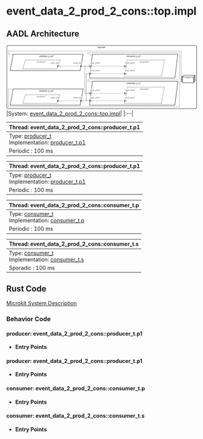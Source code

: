 # event_data_2_prod_2_cons::top.impl

## AADL Architecture
![arch.svg](../../aadl/diagrams/arch.svg)
|System: [event_data_2_prod_2_cons::top.impl]()|
|:--|

|Thread: event_data_2_prod_2_cons::producer_t.p1 |
|:--|
|Type: [producer_t](../../aadl/event_data_2_prod_2_cons.aadl#L38-L42)<br>Implementation: [producer_t.p1](../../aadl/event_data_2_prod_2_cons.aadl#L45-L51)|
|Periodic : 100 ms|

|Thread: event_data_2_prod_2_cons::producer_t.p1 |
|:--|
|Type: [producer_t](../../aadl/event_data_2_prod_2_cons.aadl#L38-L42)<br>Implementation: [producer_t.p1](../../aadl/event_data_2_prod_2_cons.aadl#L45-L51)|
|Periodic : 100 ms|

|Thread: event_data_2_prod_2_cons::consumer_t.p |
|:--|
|Type: [consumer_t](../../aadl/event_data_2_prod_2_cons.aadl#L83-L90)<br>Implementation: [consumer_t.p](../../aadl/event_data_2_prod_2_cons.aadl#L99-L104)|
|Periodic : 100 ms|

|Thread: event_data_2_prod_2_cons::consumer_t.s |
|:--|
|Type: [consumer_t](../../aadl/event_data_2_prod_2_cons.aadl#L83-L90)<br>Implementation: [consumer_t.s](../../aadl/event_data_2_prod_2_cons.aadl#L118-L122)|
|Sporadic : 100 ms|


## Rust Code

[Microkit System Description](microkit.system)

### Behavior Code
#### producer: event_data_2_prod_2_cons::producer_t.p1

 - **Entry Points**



#### producer: event_data_2_prod_2_cons::producer_t.p1

 - **Entry Points**



#### consumer: event_data_2_prod_2_cons::consumer_t.p

 - **Entry Points**



#### consumer: event_data_2_prod_2_cons::consumer_t.s

 - **Entry Points**


